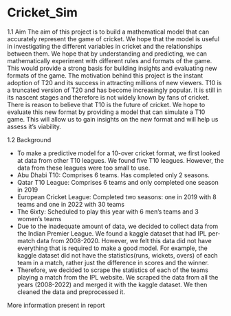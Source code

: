 # Cricket_Sim
1.1 Aim
The aim of this project is to build a mathematical model that can accurately represent the game of cricket. We hope that the model is useful in investigating the different variables in cricket and the relationships between them. We hope that by understanding and predicting, we can mathematically experiment with different rules and formats of the game. This would provide a strong basis for building insights and evaluating new formats of the game. 
The motivation behind this project is the instant adoption of T20 and its success in attracting millions of new viewers. T10 is a truncated version of T20 and has become increasingly popular. It is still in its nascent stages and therefore is not widely known by fans of cricket. There is reason to believe that T10 is the future of cricket. We hope to evaluate this new format by providing a model that can simulate a T10 game. This will allow us to gain insights on the new format and will help us assess it’s viability.

1.2 Background
- To make a predictive model for a 10-over cricket format, we first looked at data from other T10 leagues. We found five T10 leagues. However, the data from these leagues were too small to use.
- Abu Dhabi T10: Comprises 6 teams. Has completed only 2 seasons.
- Qatar T10 League: Comprises 6 teams and only completed one season in 2019
- European Cricket League: Completed two seasons: one in 2019 with 8 teams and one in 2022 with 30 teams
- The 6ixty: Scheduled to play this year with 6 men’s teams and 3 women’s teams
- Due to the inadequate amount of data, we decided to collect data from the Indian Premier League. We found a kaggle dataset that had IPL per-match data from 2008-2020. However, we felt this data did not have everything that is required to make a good model. For example, the kaggle dataset did not have the statistics(runs, wickets, overs) of each team in a match, rather just the difference in scores and the winner.
- Therefore, we decided to scrape the statistics of each of the teams playing a match from the IPL website. We scraped the data from all the years (2008-2022) and merged it with the kaggle dataset. We then cleaned the data and preprocessed it. 


More information present in report
